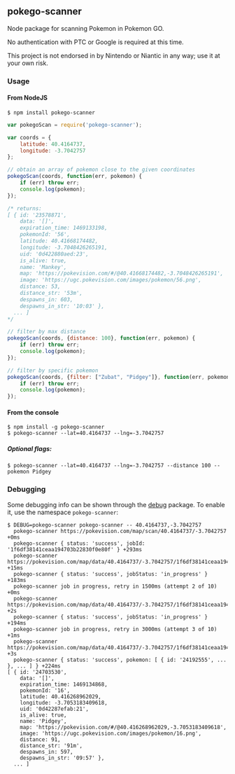 ## pokego-scanner

Node package for scanning Pokemon in Pokemon GO.

No authentication with PTC or Google is required at this time.

This project is not endorsed in by Nintendo or Niantic in any way; use it at your own risk.

### Usage

#### From NodeJS

```
$ npm install pokego-scanner
```

```js
var pokegoScan = require('pokego-scanner');

var coords = {
    latitude: 40.4164737,
    longitude: -3.7042757
};

// obtain an array of pokemon close to the given coordinates
pokegoScan(coords, function(err, pokemon) {
    if (err) throw err;
    console.log(pokemon);
});

/* returns:
[ { id: '23578871',
    data: '[]',
    expiration_time: 1469133198,
    pokemonId: '56',
    latitude: 40.41668174482,
    longitude: -3.7048426265191,
    uid: '0d422880aed:23',
    is_alive: true,
    name: 'Mankey',
    map: 'https://pokevision.com/#/@40.41668174482,-3.7048426265191',
    image: 'https://ugc.pokevision.com/images/pokemon/56.png',
    distance: 53,
    distance_str: '53m',
    despawns_in: 603,
    despawns_in_str: '10:03' },
  ... ]
*/

// filter by max distance
pokegoScan(coords, {distance: 100}, function(err, pokemon) {
    if (err) throw err;
    console.log(pokemon);
});

// filter by specific pokemon
pokegoScan(coords, {filter: ["Zubat", "Pidgey"]}, function(err, pokemon) {
    if (err) throw err;
    console.log(pokemon);
});

```

#### From the console
```
$ npm install -g pokego-scanner
$ pokego-scanner --lat=40.4164737 --lng=-3.7042757
```

##### Optional flags:
```
$ pokego-scanner --lat=40.4164737 --lng=-3.7042757 --distance 100 --pokemon Pidgey
```

### Debugging

Some debugging info can be shown through the [debug](https://www.npmjs.com/package/debug) package. To enable it, use the namespace `pokego-scanner`:

```
$ DEBUG=pokego-scanner pokego-scanner -- 40.4164737,-3.7042757
  pokego-scanner https://pokevision.com/map/scan/40.4164737/-3.7042757 +0ms
  pokego-scanner { status: 'success', jobId: '1f6df38141ceaa194703b22830f0e80f' } +293ms
  pokego-scanner https://pokevision.com/map/data/40.4164737/-3.7042757/1f6df38141ceaa194703b22830f0e80f +15ms
  pokego-scanner { status: 'success', jobStatus: 'in_progress' } +183ms
  pokego-scanner job in progress, retry in 1500ms (attempt 2 of 10) +0ms
  pokego-scanner https://pokevision.com/map/data/40.4164737/-3.7042757/1f6df38141ceaa194703b22830f0e80f +2s
  pokego-scanner { status: 'success', jobStatus: 'in_progress' } +194ms
  pokego-scanner job in progress, retry in 3000ms (attempt 3 of 10) +1ms
  pokego-scanner https://pokevision.com/map/data/40.4164737/-3.7042757/1f6df38141ceaa194703b22830f0e80f +3s
  pokego-scanner { status: 'success', pokemon: [ { id: '24192555', ... }, ... ] } +224ms
[ { id: '24703530',
    data: '[]',
    expiration_time: 1469134868,
    pokemonId: '16',
    latitude: 40.416268962029,
    longitude: -3.7053183409618,
    uid: '0d42287efab:21',
    is_alive: true,
    name: 'Pidgey',
    map: 'https://pokevision.com/#/@40.416268962029,-3.7053183409618',
    image: 'https://ugc.pokevision.com/images/pokemon/16.png',
    distance: 91,
    distance_str: '91m',
    despawns_in: 597,
    despawns_in_str: '09:57' },
  ... ]
```
